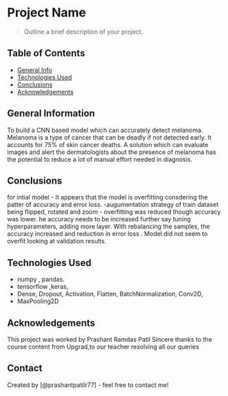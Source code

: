 # Project Name
> Outline a brief description of your project.


## Table of Contents
* [General Info](#general-information)
* [Technologies Used](#technologies-used)
* [Conclusions](#conclusions)
* [Acknowledgements](#acknowledgements)

<!-- You can include any other section that is pertinent to your problem -->

## General Information
To build a CNN based model which can accurately detect melanoma. Melanoma is a type of cancer that can be deadly if not detected early. It accounts for 75% of skin cancer deaths. A solution which can evaluate images and alert the dermatologists about the presence of melanoma has the potential to reduce a lot of manual effort needed in diagnosis.

## Conclusions
for intial model - 
It appears that the model is overfitting consdering the patter of accuracy and error loss. 
-augumentation strategy of train dataset  being flipped, rotated and zoom - overfitting was reduced though accuracy was lower. he accuracy needs to be increased further say tuning hyperparameters, adding more layer.
With rebalancing the samples, the accuracy increased and reduction in error loss . Model did not seem to overfit looking at validation results. 


## Technologies Used
- numpy , pandas.
- tensorflow ,keras,
- Dense, Dropout, Activation, Flatten, BatchNormalization, Conv2D,
-  MaxPooling2D

<!-- As the libraries versions keep on changing, it is recommended to mention the version of library used in this project -->

## Acknowledgements
This project was worked by Prashant Ramdas Patil
Sincere thanks to the course content from Upgrad,to our teacher resolving all our queries 


## Contact
Created by [@prashantpatilr77] - feel free to contact me!
